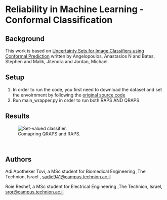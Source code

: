 # Reliability in Machine Learning - Conformal Classification

## Background
This work is based on [Uncertainty Sets for Image Classifiers using Conformal Prediction](https://arxiv.org/abs/2009.14193) written by Angelopoulos, Anastasios N and Bates, Stephen and Malik, Jitendra and Jordan, Michael.

## Setup
1. In order to run the code, you first need to download the dataset and set the envoirnment by following the [original source code](https://github.com/aangelopoulos/conformal_classification/) 
2. Run main_wrapper.py in order to run both RAPS AND QRAPS

## Results
<figure>
<img src="https://github.com/adiap94/conformal_classification/results_table.jpg" alt="Set-valued classifier." style="display: block; width=1000%">
<figcaption>
    Comapring QRAPS and RAPS.
</figcaption>
</figure>

<br>

## Authors

Adi Apotheker Tovi, a MSc student for Biomedical Engineering ,The Technion, Israel , sadie941@campus.technion.ac.il 

Roie Reshef, a MSc student for Electrical Engineering ,The Technion, Israel, sror@campus.technion.ac.il
